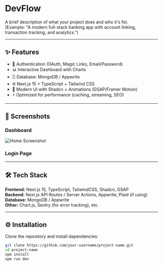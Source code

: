 # DevFlow

A brief description of what your project does and who it's for.  
(Example: "A modern full-stack banking app with account linking, transaction tracking, and analytics.")

---

## ✨ Features
- 🔑 Authentication (OAuth, Magic Links, Email/Password)
- 📊 Interactive Dashboard with Charts
- 🗄️ Database: MongoDB / Appwrite
- 🌐 Next.js 15 + TypeScript + Tailwind CSS
- 🎨 Modern UI with Shadcn + Animations (GSAP/Framer Motion)
- ⚡ Optimized for performance (caching, streaming, SEO)

---

## 📸 Screenshots

### Dashboard
![Home Screenshot](./sshots/home.png)

### Login Page


---

## 🛠️ Tech Stack
**Frontend:** Next.js 15, TypeScript, TailwindCSS, Shadcn, GSAP  
**Backend:** Next.js API Routes / Server Actions, Appwrite, Plaid (if using)  
**Database:** MongoDB / Appwrite  
**Other:** Chart.js, Sentry (for error tracking), etc.

---

## ⚙️ Installation

Clone the repository and install dependencies:

```bash
git clone https://github.com/your-username/project-name.git
cd project-name
npm install
npm run dev
